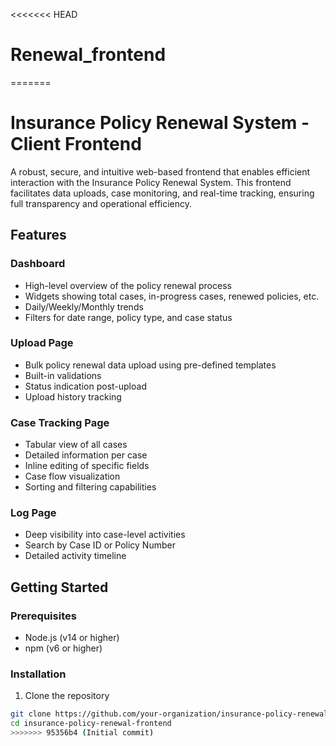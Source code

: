<<<<<<< HEAD
# Renewal_frontend
=======
# Insurance Policy Renewal System - Client Frontend

A robust, secure, and intuitive web-based frontend that enables efficient interaction with the Insurance Policy Renewal System. This frontend facilitates data uploads, case monitoring, and real-time tracking, ensuring full transparency and operational efficiency.

## Features

### Dashboard
- High-level overview of the policy renewal process
- Widgets showing total cases, in-progress cases, renewed policies, etc.
- Daily/Weekly/Monthly trends
- Filters for date range, policy type, and case status

### Upload Page
- Bulk policy renewal data upload using pre-defined templates
- Built-in validations
- Status indication post-upload
- Upload history tracking

### Case Tracking Page
- Tabular view of all cases
- Detailed information per case
- Inline editing of specific fields
- Case flow visualization
- Sorting and filtering capabilities

### Log Page
- Deep visibility into case-level activities
- Search by Case ID or Policy Number
- Detailed activity timeline

## Getting Started

### Prerequisites
- Node.js (v14 or higher)
- npm (v6 or higher)

### Installation

1. Clone the repository
```bash
git clone https://github.com/your-organization/insurance-policy-renewal-frontend.git
cd insurance-policy-renewal-frontend
>>>>>>> 95356b4 (Initial commit)
